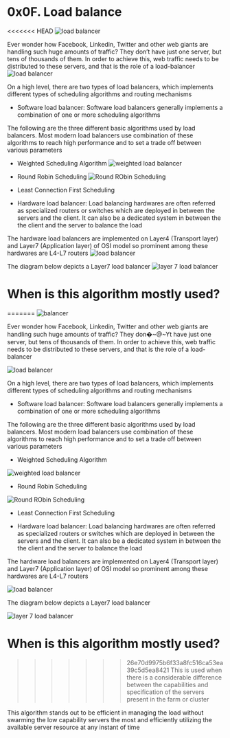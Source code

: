 # 0x0F. Load balance

<<<<<<< HEAD
![load balancer](https://s3.amazonaws.com/intranet-projects-files/holbertonschool-sysadmin_devops/275/qfdked8.png)

Ever wonder how Facebook, Linkedin, Twitter and other web giants are handling such huge amounts of traffic? They don’t have just one server, but tens of thousands of them. In order to achieve this, web traffic needs to be distributed to these servers, and that is the role of a load-balancer
![load balancer](https://s3.amazonaws.com/alx-intranet.hbtn.io/uploads/medias/2020/9/6cefdd14b2f8c36789cba132bd5a10d42d88a177.png?X-Amz-Algorithm=AWS4-HMAC-SHA256&X-Amz-Credential=AKIARDDGGGOUSBVO6H7D%2F20230429%2Fus-east-1%2Fs3%2Faws4_request&X-Amz-Date=20230429T074845Z&X-Amz-Expires=86400&X-Amz-SignedHeaders=host&X-Amz-Signature=00f6a11889a3d509e5ee65fb9abe06fabf3dd4196a0bbb4b0f6c6e4070e4bd86)

On a high level, there are two types of load balancers, which implements different types of scheduling algorithms and routing mechanisms
- Software load balancer: Software load balancers generally implements a combination of one or more scheduling algorithms

The following are the three different basic algorithms used by load balancers. Most modern load balancers use combination of these algorithms to reach high performance and to set a trade off between various parameters
- Weighted Scheduling Algorithm
![weighted load balancer](https://static.thegeekstuff.com/wp-content/uploads/2016/01/1-weighted-scheduling-load-balancer.png)
- Round Robin Scheduling
![Round RObin Scheduling](https://static.thegeekstuff.com/wp-content/uploads/2016/01/2-round-robin-load-balancer.png)
- Least Connection First Scheduling

- Hardware load balancer: Load balancing hardwares are often referred as specialized routers or switches which are deployed in between the servers and the client. It can also be a dedicated system in between the the client and the server to balance the load

The hardware load balancers are implemented on Layer4 (Transport layer) and Layer7 (Application layer) of OSI model so prominent among these hardwares are L4-L7 routers
![load balancer](https://static.thegeekstuff.com/wp-content/uploads/2016/01/3-osi-layer-load-balancer.png)

The diagram below depicts a Layer7 load balancer
![layer 7 load balancer](https://static.thegeekstuff.com/wp-content/uploads/2016/01/4-layer7-load-balancer.png)

# When is this algorithm mostly used?
=======
![balancer](https://s3.amazonaws.com/intranet-projects-files/holbertonschool-sysadmin_devops/275/qfdked8.png)

Ever wonder how Facebook, Linkedin, Twitter and other web giants are handling such huge amounts of traffic? They don�~@~Yt have just one server, but tens of thousands of them. In order to achieve this, web traffic needs to be distributed to these servers, and that is the role of a load-balancer

![load balancer](https://s3.amazonaws.com/alx-intranet.hbtn.io/uploads/medias/2020/9/6cefdd14b2f8c36789cba132bd5a10d42d88a177.png?X-Amz-Algorithm=AWS4-HMAC-SHA256&X-Amz-Credential=AKIARDDGGGOUSBVO6H7D%2F20230429%2Fus-east-1%2Fs3%2Faws4_request&X-Amz-Date=20230429T074845Z&X-Amz-Expires=86400&X-Amz-SignedHeaders=host&X-Amz-Signature=00f6a11889a3d509e5ee65fb9abe06fabf3dd4196a0bbb4b0f6c6e4070e4bd86)

On a high level, there are two types of load balancers, which implements different types of scheduling algorithms and routing mechanisms
- Software load balancer: Software load balancers generally implements a combination of one or more scheduling algorithms

The following are the three different basic algorithms used by load balancers. Most modern load balancers use combination of these algorithms to reach high performance and to set a trade off between various parameters

- Weighted Scheduling Algorithm

![weighted load balancer](https://static.thegeekstuff.com/wp-content/uploads/2016/01/1-weighted-scheduling-load-balancer.png)

- Round Robin Scheduling   

![Round RObin Scheduling](https://static.thegeekstuff.com/wp-content/uploads/2016/01/2-round-robin-load-balancer.png)

- Least Connection First Scheduling  

- Hardware load balancer: Load balancing hardwares are often referred as specialized routers or switches which are deployed in between the servers and the client. It can also be a dedicated system in between the the client and the server to balance the load

The hardware load balancers are implemented on Layer4 (Transport layer) and Layer7 (Application layer) of OSI model so prominent among these hardwares are L4-L7 routers 

![load balancer](https://static.thegeekstuff.com/wp-content/uploads/2016/01/3-osi-layer-load-balancer.png)
    
The diagram below depicts a Layer7 load balancer

![layer 7 load balancer](https://static.thegeekstuff.com/wp-content/uploads/2016/01/4-layer7-load-balancer.png)

# When is this algorithm mostly used?

>>>>>>> 26e70d9975b6f33a8fc516ca53ea39c5d5ea8421
This is used when there is a considerable difference between the capabilities and specification of the servers present in the farm or cluster

This algorithm stands out to be efficient in managing the load without swarming the low capability servers the most and efficiently utilizing the available server resource at any instant of time
